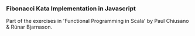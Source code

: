 ### Fibonacci Kata Implementation in Javascript
Part of the exercises in 'Functional Programming in Scala' by Paul Chiusano & Rúnar Bjarnason.
